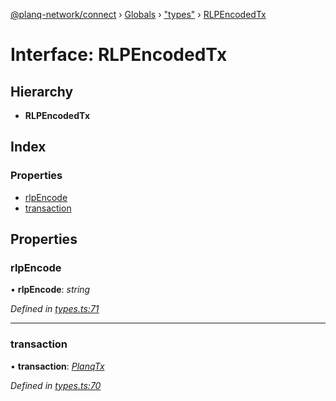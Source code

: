 [@planq-network/connect](../README.md) › [Globals](../globals.md) › ["types"](../modules/_types_.md) › [RLPEncodedTx](_types_.rlpencodedtx.md)

# Interface: RLPEncodedTx

## Hierarchy

* **RLPEncodedTx**

## Index

### Properties

* [rlpEncode](_types_.rlpencodedtx.md#rlpencode)
* [transaction](_types_.rlpencodedtx.md#transaction)

## Properties

###  rlpEncode

• **rlpEncode**: *string*

*Defined in [types.ts:71](https://github.com/planq-network/planq-sdk/blob/master/packages/sdk/connect/src/types.ts#L71)*

___

###  transaction

• **transaction**: *[PlanqTx](../modules/_types_.md#planqtx)*

*Defined in [types.ts:70](https://github.com/planq-network/planq-sdk/blob/master/packages/sdk/connect/src/types.ts#L70)*
